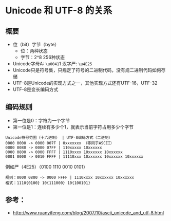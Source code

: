 # Unicode 和 UTF-8 的关系

## 概要

- 位（bit）字节（byte）
    - 位：两种状态
    - 字节：2^8 256种状态
- Unicode字母A: `\u0041`1 汉字严: `\u4E25`
- Unicode只是符号集，只规定了符号的二进制代码，没有规二进制代码如何存储
- UTF-8是Unicode的实现方式之一，其他实现方式还有UTF-16，UTF-32
- UTF-8是变长编码方式

## 编码规则

- 第一位是0：字符为一个字节
- 第一位是1：连续有多少个1，就表示当前字符占用多少个字节

```
Unicode符号范围（十六进制） | UTF-8编码方式（二进制）
0000 0000 -> 0000 007F | 0xxxxxxx （等同于ASCII）
0000 0080 -> 0000 07FF | 110xxxxx 10xxxxxx 
0000 0800 -> 0000 FFFF | 1110xxxx 10xxxxxx 10xxxxxx 
0001 0000 -> 0010 FFFF | 11110xxx 10xxxxxx 10xxxxxx 10xxxxxx
```

例如严（4E25）（0100 1110 0010 0101）

```
规则：0000 0800 -> 0000 FFFF | 1110xxxx 10xxxxxx 10xxxxxx 
格式：1110{0100} 10{111000} 10{100101}
```

## 参考：

- <http://www.ruanyifeng.com/blog/2007/10/ascii_unicode_and_utf-8.html>
